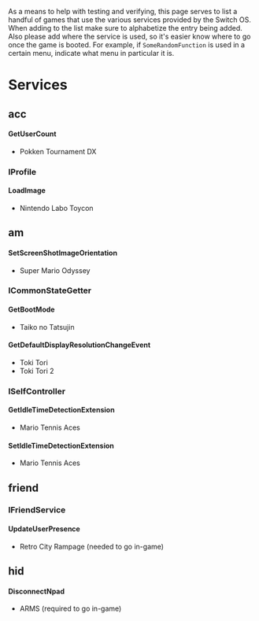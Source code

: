 As a means to help with testing and verifying, this page serves to list a handful of games that use the various services provided by the Switch OS. When adding to the list make sure to alphabetize the entry being added. Also please add where the service is used, so it's easier know where to go once the game is booted. For example, if `SomeRandomFunction` is used in a certain menu, indicate what menu in particular it is.

# Services

## acc

#### GetUserCount

- Pokken Tournament DX

### IProfile

#### LoadImage

 - Nintendo Labo Toycon

## am

#### SetScreenShotImageOrientation

- Super Mario Odyssey

### ICommonStateGetter

#### GetBootMode

- Taiko no Tatsujin

#### GetDefaultDisplayResolutionChangeEvent 

- Toki Tori
- Toki Tori 2

### ISelfController

#### GetIdleTimeDetectionExtension

- Mario Tennis Aces

#### SetIdleTimeDetectionExtension 

- Mario Tennis Aces

## friend

### IFriendService

#### UpdateUserPresence

- Retro City Rampage (needed to go in-game)

## hid

#### DisconnectNpad

- ARMS (required to go in-game)
